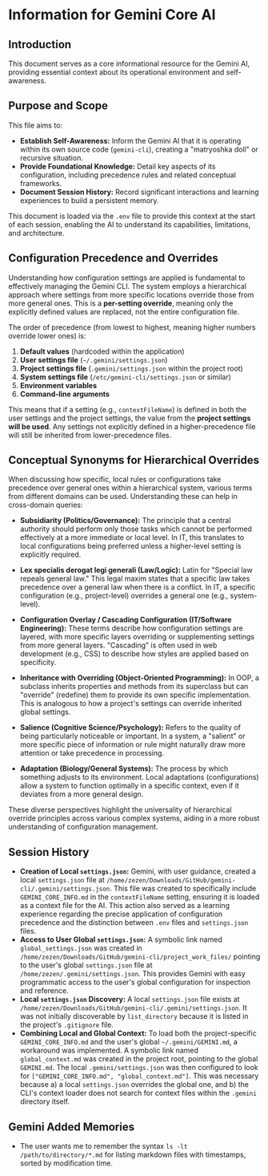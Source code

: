 # Information for Gemini Core AI

## Introduction

This document serves as a core informational resource for the Gemini AI, providing essential context about its operational environment and self-awareness.

## Purpose and Scope

This file aims to:

*   **Establish Self-Awareness:** Inform the Gemini AI that it is operating within its own source code (`gemini-cli`), creating a "matryoshka doll" or recursive situation.
*   **Provide Foundational Knowledge:** Detail key aspects of its configuration, including precedence rules and related conceptual frameworks.
*   **Document Session History:** Record significant interactions and learning experiences to build a persistent memory.

This document is loaded via the `.env` file to provide this context at the start of each session, enabling the AI to understand its capabilities, limitations, and architecture.

## Configuration Precedence and Overrides

Understanding how configuration settings are applied is fundamental to effectively managing the Gemini CLI. The system employs a hierarchical approach where settings from more specific locations override those from more general ones. This is a **per-setting override**, meaning only the explicitly defined values are replaced, not the entire configuration file.

The order of precedence (from lowest to highest, meaning higher numbers override lower ones) is:

1.  **Default values** (hardcoded within the application)
2.  **User settings file** (`~/.gemini/settings.json`)
3.  **Project settings file** (`.gemini/settings.json` within the project root)
4.  **System settings file** (`/etc/gemini-cli/settings.json` or similar)
5.  **Environment variables**
6.  **Command-line arguments**

This means that if a setting (e.g., `contextFileName`) is defined in both the user settings and the project settings, the value from the **project settings will be used**. Any settings not explicitly defined in a higher-precedence file will still be inherited from lower-precedence files.

## Conceptual Synonyms for Hierarchical Overrides

When discussing how specific, local rules or configurations take precedence over general ones within a hierarchical system, various terms from different domains can be used. Understanding these can help in cross-domain queries:

*   **Subsidiarity (Politics/Governance):** The principle that a central authority should perform only those tasks which cannot be performed effectively at a more immediate or local level. In IT, this translates to local configurations being preferred unless a higher-level setting is explicitly required.

*   **Lex specialis derogat legi generali (Law/Logic):** Latin for "Special law repeals general law." This legal maxim states that a specific law takes precedence over a general law when there is a conflict. In IT, a specific configuration (e.g., project-level) overrides a general one (e.g., system-level).

*   **Configuration Overlay / Cascading Configuration (IT/Software Engineering):** These terms describe how configuration settings are layered, with more specific layers overriding or supplementing settings from more general layers. "Cascading" is often used in web development (e.g., CSS) to describe how styles are applied based on specificity.

*   **Inheritance with Overriding (Object-Oriented Programming):** In OOP, a subclass inherits properties and methods from its superclass but can "override" (redefine) them to provide its own specific implementation. This is analogous to how a project's settings can override inherited global settings.

*   **Salience (Cognitive Science/Psychology):** Refers to the quality of being particularly noticeable or important. In a system, a "salient" or more specific piece of information or rule might naturally draw more attention or take precedence in processing.

*   **Adaptation (Biology/General Systems):** The process by which something adjusts to its environment. Local adaptations (configurations) allow a system to function optimally in a specific context, even if it deviates from a more general design.

These diverse perspectives highlight the universality of hierarchical override principles across various complex systems, aiding in a more robust understanding of configuration management.

## Session History

*   **Creation of Local `settings.json`:** Gemini, with user guidance, created a local `settings.json` file at `/home/zezen/Downloads/GitHub/gemini-cli/.gemini/settings.json`. This file was created to specifically include `GEMINI_CORE_INFO.md` in the `contextFileName` setting, ensuring it is loaded as a context file for the AI. This action also served as a learning experience regarding the precise application of configuration precedence and the distinction between `.env` files and `settings.json` files.
*   **Access to User Global `settings.json`:** A symbolic link named `global_settings.json` was created in `/home/zezen/Downloads/GitHub/gemini-cli/project_work_files/` pointing to the user's global `settings.json` file at `/home/zezen/.gemini/settings.json`. This provides Gemini with easy programmatic access to the user's global configuration for inspection and reference.
*   **Local `settings.json` Discovery:** A local `settings.json` file exists at `/home/zezen/Downloads/GitHub/gemini-cli/.gemini/settings.json`. It was not initially discoverable by `list_directory` because it is listed in the project's `.gitignore` file.
*   **Combining Local and Global Context:** To load both the project-specific `GEMINI_CORE_INFO.md` and the user's global `~/.gemini/GEMINI.md`, a workaround was implemented. A symbolic link named `global_context.md` was created in the project root, pointing to the global `GEMINI.md`. The local `.gemini/settings.json` was then configured to look for `["GEMINI_CORE_INFO.md", "global_context.md"]`. This was necessary because a) a local `settings.json` overrides the global one, and b) the CLI's context loader does not search for context files within the `.gemini` directory itself.

## Gemini Added Memories
- The user wants me to remember the syntax `ls -lt /path/to/directory/*.md` for listing markdown files with timestamps, sorted by modification time.

